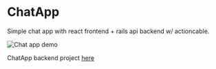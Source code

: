 # ChatApp

Simple chat app with react frontend + rails api backend w/ actioncable.

![Chat app demo](public/chat-app.gif)

ChatApp backend project [here](https://github.com/spencerolson/groups-backend)
